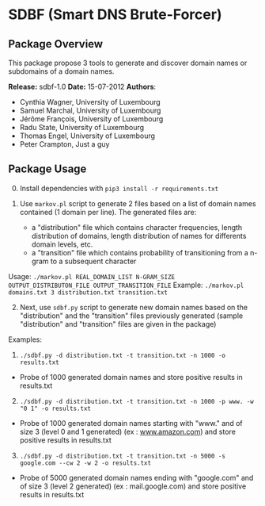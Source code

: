# SDBF (Smart DNS Brute-Forcer) 

## Package Overview

This package propose 3 tools to generate and discover domain names or subdomains
of a domain names.

**Release:** sdbf-1.0
**Date:** 15-07-2012
**Authors**:
- Cynthia Wagner, University of Luxembourg
- Samuel Marchal, University of Luxembourg
- Jérôme François, University of Luxembourg
- Radu State, University of Luxembourg
- Thomas Engel, University of Luxembourg
- Peter Crampton, Just a guy

## Package Usage

0. Install dependencies with `pip3 install -r requirements.txt`

1. Use `markov.pl` script to generate 2 files based on a list of domain names
   contained (1 domain per line). The generated files are:
    - a "distribution" file which contains character frequencies, length
      distribution of domains, length distribution of names for differents
      domain levels, etc.
    - a "transition" file which contains probability of transitioning from a
      n-gram to a subsequent character

Usage: `./markov.pl REAL_DOMAIN_LIST N-GRAM_SIZE OUTPUT_DISTRIBUTON_FILE OUTPUT_TRANSITION_FILE` 
Example: `./markov.pl domains.txt 3 distribution.txt transition.txt`

2. Next, use `sdbf.py` script to generate new domain names based on the
   "distribution" and the "transition" files previously generated (sample
   "distribution" and "transition" files are given in the package)

Examples: 

1. `./sdbf.py -d distribution.txt -t transition.txt -n 1000 -o results.txt`
  - Probe of 1000 generated domain names and store positive results in
    results.txt

2. `./sdbf.py -d distribution.txt -t transition.txt -n 1000 -p www. -w "0 1" -o results.txt`
  - Probe of 1000 generated domain names starting with "www." and of size 3
    (level 0 and 1 generated) (ex : www.amazon.com) and store positive results
    in results.txt

3. `./sdbf.py -d distribution.txt -t transition.txt -n 5000 -s google.com --cw 2 -w 2 -o results.txt`
  - Probe of 5000 generated domain names ending with "google.com" and of size 3
    (level 2 generated) (ex : mail.google.com) and store positive results in
    results.txt
